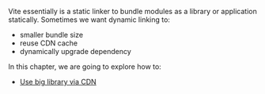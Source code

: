 Vite essentially is a static linker to bundle modules as a library or application statically. Sometimes we want dynamic linking to:

* smaller bundle size
* reuse CDN cache
* dynamically upgrade dependency

In this chapter, we are going to explore how to:

* [Use big library via CDN](./use-big-library-via-cdn/)